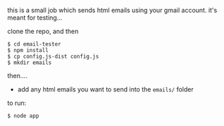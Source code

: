 this is a small job which sends html emails using your gmail account.  it's meant for testing...

clone the repo, and then

```
$ cd email-tester
$ npm install
$ cp config.js-dist config.js
$ mkdir emails
```

then....

- add any html emails you want to send into the `emails/` folder

to run:
```
$ node app
```